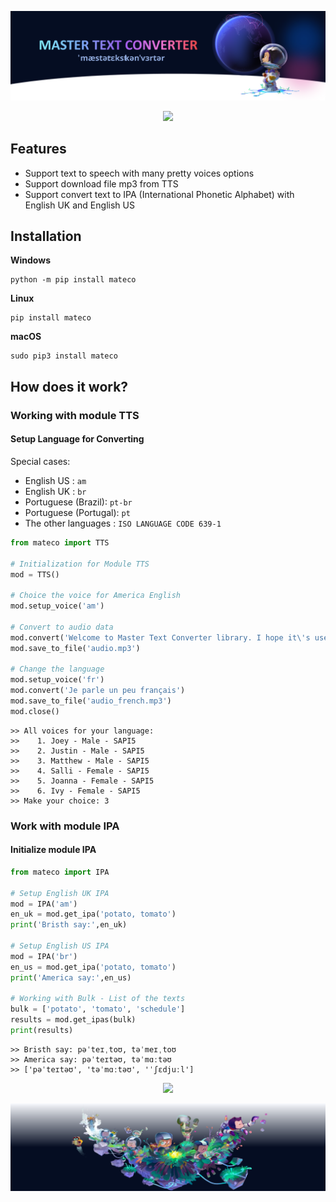 <p align="center">
  <img src="https://raw.githubusercontent.com/tquangsdh20/mateco/main/.github/header.svg">
</p>

<p align="center"><img src="https://github.com/tquangsdh20/mateco/actions/workflows/test.yml/badge.svg"></p>

## Features

- Support text to speech with many pretty voices options
- Support download file mp3 from TTS
- Support convert text to IPA (International Phonetic Alphabet) with English UK and English US

## Installation
**Windows**
```
python -m pip install mateco
```
**Linux**
```
pip install mateco
```
**macOS**
```
sudo pip3 install mateco
```
## How does it work?

### Working with module TTS

#### Setup Language for Converting

Special cases:
- English US : `am`
- English UK : `br`
- Portuguese (Brazil): `pt-br`
- Portuguese (Portugal): `pt`
- The other languages : `ISO LANGUAGE CODE 639-1`

```python
from mateco import TTS

# Initialization for Module TTS
mod = TTS()

# Choice the voice for America English
mod.setup_voice('am')

# Convert to audio data
mod.convert('Welcome to Master Text Converter library. I hope it\'s useful for you.')
mod.save_to_file('audio.mp3')

# Change the language
mod.setup_voice('fr')
mod.convert('Je parle un peu français')
mod.save_to_file('audio_french.mp3')
mod.close()
```

```
>> All voices for your language:
>>    1. Joey - Male - SAPI5
>>    2. Justin - Male - SAPI5
>>    3. Matthew - Male - SAPI5
>>    4. Salli - Female - SAPI5
>>    5. Joanna - Female - SAPI5
>>    6. Ivy - Female - SAPI5
>> Make your choice: 3
```

### Work with module IPA 

#### Initialize module IPA


```python
from mateco import IPA

# Setup English UK IPA
mod = IPA('am')
en_uk = mod.get_ipa('potato, tomato')
print('Bristh say:',en_uk)

# Setup English US IPA
mod = IPA('br')
en_us = mod.get_ipa('potato, tomato')
print('America say:',en_us)

# Working with Bulk - List of the texts
bulk = ['potato', 'tomato', 'schedule']
results = mod.get_ipas(bulk)
print(results)
```

```
>> Bristh say: pəˈteɪˌtoʊ, təˈmeɪˌtoʊ
>> America say: pəˈteɪtəʊ, təˈmɑːtəʊ
>> ['pəˈteɪtəʊ', 'təˈmɑːtəʊ', 'ˈʃɛdjuːl']
```

<a href="https://github.com/tquangsdh20/mateco"><p align="center"><img src="https://img.shields.io/badge/Github-tquangsdh20-orange?style=social&logo=github"></p></a>


<p align="center">
  <img src="https://raw.githubusercontent.com/tquangsdh20/mateco/main/.github/footer.svg">
</p>